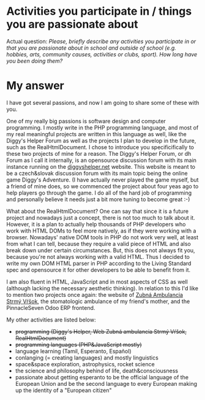# Activities you participate in / things you are passionate about

Actual question: _Please, briefly describe any activities you participate in or that you are passionate about in school and outside of school (e.g. hobbies, arts, community causes, activities or clubs, sport). How long have you been doing them?_


# My answer

I have got several passions, and now I am going to share some of these with you.

One of my really big passions is software design and computer programming. I mostly write in the PHP programming language, and most of my real meaningful projects are written in this language as well, like the Diggy's Helper Forum as well as the projects I plan to develop in the future, such as the RealHtmlDocument. I chose to introduce you specificifically to these two projects of mine for a reason. The Diggy's Helper Forum, or dh Forum as I call it internally, is an opensource discussion forum with its main instance running on the [diggyshelper.net](https://diggyshelper.net) website. This website is meant to be a czech&slovak discussion forum with its main topic being the online game Diggy's Adventure. (I have actually never played the game myself, but a friend of mine does, so we commenced the project about four yeas ago to help players go through the game. I do all of the hard job of programming and personally believe it needs just a bit more tuning to become great :-)

What about the RealHtmlDocument? One can say that since it is a future project and nowadays just a concept, there is not too much to talk about it. However, it is a plan to actually help thousands of PHP developers who work with HTML DOMs to feel more natively, as if they were working with a browser. Nowadays' native DOM tools in PHP do not work very well, at least from what I can tell, because they require a valid piece of HTML and also break down under certain circumstances. But, this does not always fit you, because you're not always working with a valid HTML. Thus I decided to write my own DOM HTML parser in PHP according to the Living Standard spec and opensource it for other developers to be able to benefit from it.

I am also fluent in HTML, JavaScript and in most aspects of CSS as well (although lacking the necessary aesthetic thinking). In relation to this I'd like to mention two projects once again: the website of [Zubná Ambulancia Strmý Vŕšok](http://zubnaambulancia.sk), the stomatologic ambulance of my friend's mother, and the PinnacleSeven Odoo ERP frontend. <!-- will continue if there is time for that -->

My other activities are listed below:

* ~~programming (Diggy's Helper, Web Zubná ambulancia Strmý Vŕšok, RealHtmlDocument)~~
* ~~programming languages (PHP&JavaScript mostly)~~
* language learning (Tamil, Esperanto, Español)
* conlanging (= creating languages) and mostly linguistics
* space&space exploration, astrophysics, rocket science
* the science and philosophy behind of life, death&consciousness
* passionate about getting esperanto to be the official language of the European Union and be the second language to every European making up the identity of a "European citizen"

